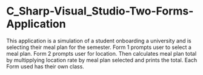 # C_Sharp-Visual_Studio-Two-Forms-Application
This application is a simulation of a student onboarding a university and is selecting their meal plan for the semester. Form 1 prompts user to select a meal plan. Form 2 prompts user for location. Then calculates meal plan total by multipplying location rate by meal plan selected and prints the total. Each Form used has their own class. 

